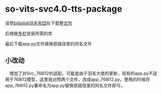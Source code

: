# so-vits-svc4.0-tts-package
请至[bilibili@羽毛布団](https://www.bilibili.com/video/BV1H24y187Ko/?spm_id_from=333.337.top_right_bar_window_history.content.click&vd_source=da80b8c27bdce8110c01ddca1da17289)处下载[整合包](https://docs.qq.com/doc/DUWdxS1ZaV29vZnlV)

后根据[专栏](https://www.bilibili.com/read/cv23363180)安装所需的库

最后下载app.py文件替换原路径里的同名文件

## 小改动

&emsp;增加了对Svc_768l12的适配，可能是由于羽毛大佬的更新，现有的app.py不适用于768l12模型，这里我对照两个文件，改成app_768l12.py。使用的时候将app_768l12.py重命名为app.py替换原路径里的同名文件即可。
